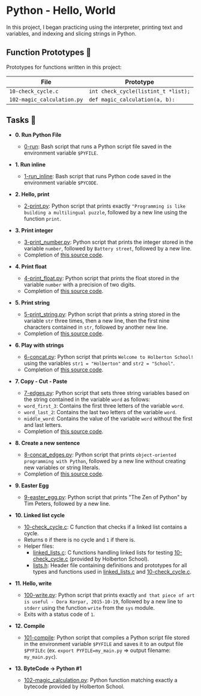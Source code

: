 # Python - Hello, World

In this project, I began practicing using the interpreter, printing text
and variables, and indexing and slicing strings in Python.

## Function Prototypes :floppy_disk:

Prototypes for functions written in this project:

| File                       | Prototype                           |
| -------------------------- | ----------------------------------- |
| `10-check_cycle.c`         | `int check_cycle(listint_t *list);` |
| `102-magic_calculation.py` | `def magic_calculation(a, b):`      |

## Tasks :page_with_curl:

- **0. Run Python File**

  - [0-run](./0-run): Bash script that runs a Python script file saved
    in the environment variable `$PYFILE`.

- **1. Run inline**

  - [1-run_inline](./1-run_inline): Bash script that runs Python code saved in the
    environment variable `$PYCODE`.

- **2. Hello, print**

  - [2-print.py](./2-print.py): Python script that prints exactly `"Programming is like building a multilingual puzzle`, followed by a new line using the function `print`.

- **3. Print integer**

  - [3-print_number.py](./3-print_number.py): Python script that prints the integer stored
    in the variable `number`, followed by `Battery street`, followed by a new line.
  - Completion of [this source code](https://github.com/holbertonschool/0x00.py/blob/master/3-print_number.py).

- **4. Print float**

  - [4-print_float.py](./4-print_float.py): Python script that prints the float stored
    in the variable `number` with a precision of two digits.
  - Completion of [this source code](https://github.com/holbertonschool/0x00.py/blob/master/4-print_float.py).

- **5. Print string**

  - [5-print_string.py](./5-print_string.py): Python script that prints a string stored
    in the variable `str` three times, then a new line, then the first nine characters
    contained in `str`, followed by another new line.
  - Completion of [this source code](https://github.com/holbertonschool/0x00.py/blob/master/5-print_string.py).

- **6. Play with strings**

  - [6-concat.py](./6-concat.py): Python script that prints `Welcome to Holberton School!` using the variables `str1 = "Holberton"` and `str2 = "School"`.
  - Completion of [this source code](https://github.com/holbertonschool/0x00.py/blob/master/6-concat.py).

- **7. Copy - Cut - Paste**

  - [7-edges.py](./7-edges.py): Python script that sets three string variables based
    on the string contained in the variable `word` as follows:
  - `word_first_3`: Contains the first three letters of the variable `word`.
  - `word_last_2`: Contains the last two letters of the variable `word`.
  - `middle_word`: Contains the value of the variable `word` without the first and last letters.
  - Completion of [this source code](https://github.com/holbertonschool/0x00.py/blob/master/7-edges.py).

- **8. Create a new sentence**

  - [8-concat_edges.py](./8-concat_edges.py): Python script that prints `object-oriented programming with Python`, followed by a new line without creating new variables or
    string literals.
  - Completion of [this source code](https://github.com/holbertonschool/0x00.py/blob/master/8-concat_edges.py).

- **9. Easter Egg**

  - [9-easter_egg.py](./9-easter_egg.py): Python script that prints "The Zen of Python" by
    Tim Peters, followed by a new line.

- **10. Linked list cycle**

  - [10-check_cycle.c](./10-check_cycle.c): C function that checks if a linked list
    contains a cycle.
  - Returns `0` if there is no cycle and `1` if there is.
  - Helper files:
    - [linked_lists.c](./linked_lists.c): C functions handling linked lists for testing
      [10-check_cycle.c](./10-check_cycle.c) (provided by Holberton School).
    - [lists.h](./lists.h): Header file containing definitions and prototypes for
      all types and functions used in [linked_lists.c](./linked_lists.c) and
      [10-check_cycle.c](./10-check_cycle.c).

- **11. Hello, write**

  - [100-write.py](./100-write.py): Python script that prints exactly `and that piece of art is useful - Dora Korpar, 2015-10-19`, followed by a new line to `stderr` using
    the function `write` from the `sys` module.
  - Exits with a status code of `1`.

- **12. Compile**

  - [101-compile](./101-compile): Python script that compiles a Python script file stored
    in the environment variable `$PYFILE` and saves it to an output file
    `$PYFILEc` (ex. `export PYFILE=my_main.py` => output filename: `my_main.pyc`).

- **13. ByteCode -> Python #1**
  - [102-magic_calculation.py](./102-magic_calculation.py): Python function matching exactly
    a bytecode provided by Holberton School.

